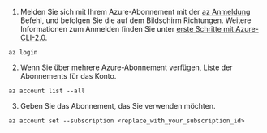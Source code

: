 1. Melden Sie sich mit Ihrem Azure-Abonnement mit der [az Anmeldung](/cli/azure/#login) Befehl, und befolgen Sie die auf dem Bildschirm Richtungen. Weitere Informationen zum Anmelden finden Sie unter [erste Schritte mit Azure-CLI-2.0](/cli/azure/get-started-with-azure-cli).

  ```azurecli
  az login
  ```
2. Wenn Sie über mehrere Azure-Abonnement verfügen, Liste der Abonnements für das Konto.

  ```azurecli
  az account list --all
  ```
3. Geben Sie das Abonnement, das Sie verwenden möchten.

  ```azurecli
  az account set --subscription <replace_with_your_subscription_id>
  ```